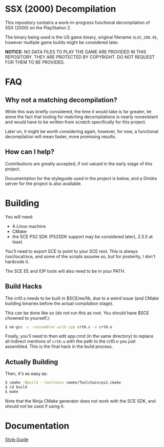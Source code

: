 # SSX (2000) Decompilation

This repository contains a work-in-progress functional decompilation of SSX (2000) on the PlayStation 2.

The binary being used is the US game binary, original filename `SLUS_200.95`, however multiple game builds might be considered later.

**NOTICE:** NO DATA FILES TO PLAY THE GAME ARE PROVIDED IN THIS REPOSITORY. THEY ARE PROTECTED BY COPYRIGHT. DO NOT REQUEST FOR THEM TO BE PROVIDED.

# FAQ

## Why not a matching decompilation?

While this was briefly considered, the time it would take is far greater, let alone the fact that tooling for matching decompilations
is nearly nonexistant and would have to be written from scratch specifically for this project.

Later on, it might be worth considering again, however, for now, a functional decompilation will mean faster, more promising results.

## How can I help?

Contributions are greatly accepted, if not valued in the early stage of this project.

Documentation for the styleguide used in the project is below, and a Ghidra server for the project is also available.

# Building

You will need:

- A Linux machine
- CMake
- the SCE PS2 SDK (PS2SDK support may be considered later), 2.5.5 at least.

You'll need to export SCE to point to your SCE root. This is always /usr/local/sce, and some of the scripts assume so, but for posterity, I don't hardcode it.

The SCE EE and IOP tools will also need to be in your PATH.

## Build Hacks

The crt0.s needs to be built in $SCE/ee/lib, due to a weird issue (and CMake building binaries before the actual compilation stage).

This can be done like so (do not run this as root. You should have $SCE chowned to yourself.):

```bash
$ ee-gcc -c -xassembler-with-cpp crt0.s -o crt0.o
```

Finally, you'll need to then edit app.cmd (in the same directory) to replace all indirect mentions of `crt0.o` with the path to the crt0.o you just assembled. This is the final hack in the build process.

## Actually Building

Then, it's as easy as:

```bash
$ cmake -Bbuild --toolchain cmake/Toolchain/ps2.cmake
$ cd build
$ make
```

Note that the Ninja CMake generator does not work with the SCE SDK, and should not be used if using it.

# Documentation

[Style Guide](docs/styleguide.md)
